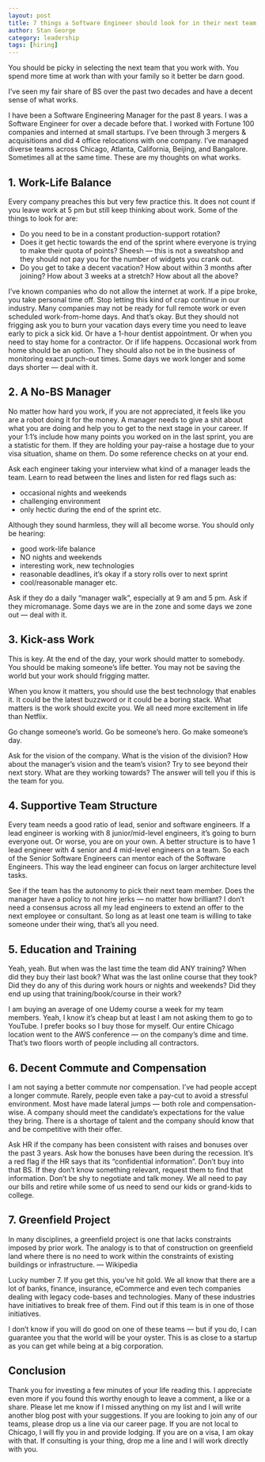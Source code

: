 ```yaml
---
layout: post
title: 7 things a Software Engineer should look for in their next team
author: Stan George
category: leadership
tags: [hiring]
---
```

You should be picky in selecting the next team that you work with. You spend more time at work than with your family so it better be darn good.

I’ve seen my fair share of BS over the past two decades and have a decent sense of what works.

I have been a Software Engineering Manager for the past 8 years. I was a Software Engineer for over a decade before that. I worked with Fortune 100 companies and interned at small startups. I’ve been through 3 mergers & acquisitions and did 4 office relocations with one company. I’ve managed diverse teams across Chicago, Atlanta, California, Beijing, and Bangalore. Sometimes all at the same time. These are my thoughts on what works.

## 1. Work-Life Balance

Every company preaches this but very few practice this. It does not count if you leave work at 5 pm but still keep thinking about work. Some of the things to look for are:

* Do you need to be in a constant production-support rotation?
* Does it get hectic towards the end of the sprint where everyone is trying to make their quota of points? Sheesh — this is not a sweatshop and they should not pay you for the number of widgets you crank out.
* Do you get to take a decent vacation? How about within 3 months after joining? How about 3 weeks at a stretch? How about all the above?

I’ve known companies who do not allow the internet at work. If a pipe broke, you take personal time off. Stop letting this kind of crap continue in our industry. Many companies may not be ready for full remote work or even scheduled work-from-home days. And that’s okay. But they should not frigging ask you to burn your vacation days every time you need to leave early to pick a sick kid. Or have a 1-hour dentist appointment. Or when you need to stay home for a contractor. Or if life happens. Occasional work from home should be an option. They should also not be in the business of monitoring exact punch-out times. Some days we work longer and some days shorter — deal with it.

## 2. A No-BS Manager

No matter how hard you work, if you are not appreciated, it feels like you are a robot doing it for the money. A manager needs to give a shit about what you are doing and help you to get to the next stage in your career. If your 1:1’s include how many points you worked on in the last sprint, you are a statistic for them. If they are holding your pay-raise a hostage due to your visa situation, shame on them. Do some reference checks on at your end.

Ask each engineer taking your interview what kind of a manager leads the team. Learn to read between the lines and listen for red flags such as:

* occasional nights and weekends
* challenging environment
* only hectic during the end of the sprint etc.

Although they sound harmless, they will all become worse. You should only be hearing:

* good work-life balance
* NO nights and weekends
* interesting work, new technologies
* reasonable deadlines, it’s okay if a story rolls over to next sprint
* cool/reasonable manager etc.

Ask if they do a daily “manager walk”, especially at 9 am and 5 pm. Ask if they micromanage. Some days we are in the zone and some days we zone out — deal with it.

## 3. Kick-ass Work

This is key. At the end of the day, your work should matter to somebody. You should be making someone’s life better. You may not be saving the world but your work should frigging matter.

When you know it matters, you should use the best technology that enables it. It could be the latest buzzword or it could be a boring stack. What matters is the work should excite you. We all need more excitement in life than Netflix.

Go change someone’s world. Go be someone’s hero. Go make someone’s day.

Ask for the vision of the company. What is the vision of the division? How about the manager’s vision and the team’s vision? Try to see beyond their next story. What are they working towards? The answer will tell you if this is the team for you.

## 4. Supportive Team Structure

Every team needs a good ratio of lead, senior and software engineers. If a lead engineer is working with 8 junior/mid-level engineers, it’s going to burn everyone out. Or worse, you are on your own. A better structure is to have 1 lead engineer with 4 senior and 4 mid-level engineers on a team. So each of the Senior Software Engineers can mentor each of the Software Engineers. This way the lead engineer can focus on larger architecture level tasks.

See if the team has the autonomy to pick their next team member. Does the manager have a policy to not hire jerks — no matter how brilliant? I don’t need a consensus across all my lead engineers to extend an offer to the next employee or consultant. So long as at least one team is willing to take someone under their wing, that’s all you need.

## 5. Education and Training

Yeah, yeah. But when was the last time the team did ANY training? When did they buy their last book? What was the last online course that they took? Did they do any of this during work hours or nights and weekends? Did they end up using that training/book/course in their work?

I am buying an average of one Udemy course a week for my team members. Yeah, I know it’s cheap but at least I am not asking them to go to YouTube. I prefer books so I buy those for myself. Our entire Chicago location went to the AWS conference — on the company’s dime and time. That’s two floors worth of people including all contractors.

## 6. Decent Commute and Compensation

I am not saying a better commute nor compensation. I’ve had people accept a longer commute. Rarely, people even take a pay-cut to avoid a stressful environment. Most have made lateral jumps — both role and compensation-wise. A company should meet the candidate’s expectations for the value they bring. There is a shortage of talent and the company should know that and be competitive with their offer.

Ask HR if the company has been consistent with raises and bonuses over the past 3 years. Ask how the bonuses have been during the recession. It’s a red flag if the HR says that its “confidential information”. Don’t buy into that BS. If they don’t know something relevant, request them to find that information. Don’t be shy to negotiate and talk money. We all need to pay our bills and retire while some of us need to send our kids or grand-kids to college.

## 7. Greenfield Project

In many disciplines, a greenfield project is one that lacks constraints imposed by prior work. The analogy is to that of construction on greenfield land where there is no need to work within the constraints of existing buildings or infrastructure. — Wikipedia

Lucky number 7. If you get this, you’ve hit gold. We all know that there are a lot of banks, finance, insurance, eCommerce and even tech companies dealing with legacy code-bases and technologies. Many of these industries have initiatives to break free of them. Find out if this team is in one of those initiatives.

I don’t know if you will do good on one of these teams — but if you do, I can guarantee you that the world will be your oyster. This is as close to a startup as you can get while being at a big corporation.

## Conclusion

Thank you for investing a few minutes of your life reading this. I appreciate even more if you found this worthy enough to leave a comment, a like or a share. Please let me know if I missed anything on my list and I will write another blog post with your suggestions. If you are looking to join any of our teams, please drop us a line via our career page. If you are not local to Chicago, I will fly you in and provide lodging. If you are on a visa, I am okay with that. If consulting is your thing, drop me a line and I will work directly with you.
